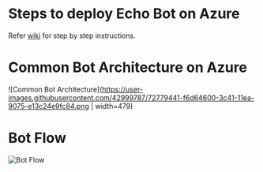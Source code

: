 # Steps to deploy Echo Bot on Azure
Refer [wiki](https://github.com/nidhisht/BotFrameworkV4Samples/wiki/Steps:-Deploy-Echo-Bot-on-Azure) for step by step instructions.

# Common Bot Architecture on Azure
![Common Bot Architecture](https://user-images.githubusercontent.com/42999787/72779441-f6d64600-3c41-11ea-9075-e13c24e9fc84.png | width=479)

# Bot Flow
![Bot Flow](https://user-images.githubusercontent.com/42999787/72779471-081f5280-3c42-11ea-84cb-4948b96bd504.png)
